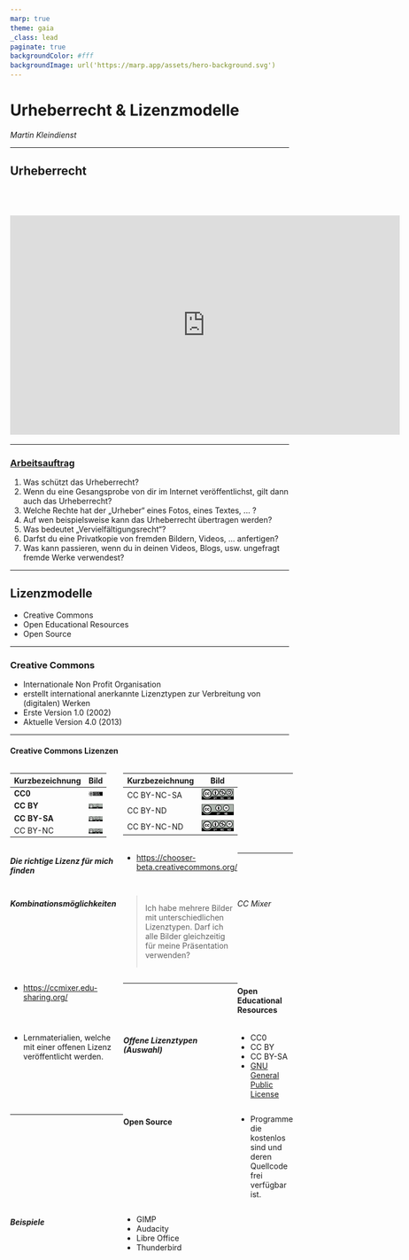 ```yaml
---
marp: true
theme: gaia
_class: lead
paginate: true
backgroundColor: #fff
backgroundImage: url('https://marp.app/assets/hero-background.svg')
---
```


<style>
  img[alt~="rightbound"] {
    margin-top: -124px;
    height: 310px;
    margin-right: 150px;
    }
</style>

# Urheberrecht & Lizenzmodelle

_Martin Kleindienst_

<!--_paginate: false -->

---

## Urheberrecht

<div style="height: 50px"></div>

<div align="center">
  <iframe width="704" height="396" src="https://www.youtube.com/embed/P3hFho5dtC0?si=8ithN2mBKnX7zaE2" title="YouTube video player" frameborder="0" allow="accelerometer; autoplay; clipboard-write; encrypted-media; gyroscope; picture-in-picture; web-share" referrerpolicy="strict-origin-when-cross-origin" allowfullscreen></iframe>
</div>

---

### <a href="https://community.eeducation.at/mod/resource/view.php?id=9290">Arbeitsauftrag</a>

<style scoped>
  header {
  margin-left: 380px;
  height: 120px;
  },
  ol {
    margin-left: -25px;
    margin-right: -45px;
  }
</style>

<!-- _header: Dieser Arbeitsauftrag von Christian Hofmeister für www.digikomp.at steht unter einer <a href="https://creativecommons.org/licenses/by/3.0/deed.de">Creative Commons Namensnennung 3.0 Unported Lizenz.</a> -->

1. Was schützt das Urheberrecht?
2. Wenn du eine Gesangsprobe von dir im Internet veröffentlichst, gilt dann auch das Urheberrecht?
3. Welche Rechte hat der „Urheber“ eines Fotos, eines Textes, ... ?
4. Auf wen beispielsweise kann das Urheberrecht übertragen werden?
5. Was bedeutet „Vervielfältigungsrecht“?
6. Darfst du eine Privatkopie von fremden Bildern, Videos, ... anfertigen?
7. Was kann passieren, wenn du in deinen Videos, Blogs, usw. ungefragt fremde Werke verwendest?

---

## Lizenzmodelle

- Creative Commons
- Open Educational Resources
- Open Source

---

### Creative Commons

- Internationale Non Profit Organisation
- erstellt international anerkannte Lizenztypen zur Verbreitung von (digitalen) Werken
- Erste Version 1.0 (2002)
- Aktuelle Version 4.0 (2013)

<!-- _footer: https://creativecommons.org/ -->

---

#### Creative Commons Lizenzen

<div style="display: grid; grid-template-columns: auto auto auto">

<div style="padding-right: 30px">

  | Kurzbezeichnung | Bild                                                  |
  | --------------- | ------------------------------------------------------|
  | **CC0**         | <img src="images/cc-zero.png" alt="CC0" width="200">  |
  | **CC BY**       | <img src="images/by.png" alt="CC0" width="200">       |
  | **CC BY-SA**    | <img src="images/by-sa.png" alt="CC0" width="200">    |
  | CC BY-NC        | <img src="images/by-nc.png" alt="CC0" width="200">    |

</div>
<div>

  | Kurzbezeichnung | Bild                                                  |
  | --------------- | ------------------------------------------------------|
  | CC BY-NC-SA     | <img src="images/by-nc-sa.png" alt="CC0" width="200"> |
  | CC BY-ND        | <img src="images/by-nd.png" alt="CC0" width="200">    |
  | CC BY-NC-ND     | <img src="images/by-nc-nd.png" alt="CC0" width="200"> |

</div>

<!-- _footer: https://creativecommons.org/share-your-work/cclicenses/  -->

---

##### Die richtige Lizenz für mich finden

- <https://chooser-beta.creativecommons.org/>

---

##### Kombinationsmöglichkeiten

> Ich habe mehrere Bilder mit unterschiedlichen Lizenztypen. Darf ich alle Bilder gleichzeitig für meine Präsentation verwenden?

###### CC Mixer

- <https://ccmixer.edu-sharing.org/>

---

#### Open Educational Resources

- Lernmaterialien, welche mit einer offenen Lizenz veröffentlicht werden.

##### Offene Lizenztypen (Auswahl)

- CC0
- CC BY
- CC BY-SA
- <a href="https://www.gnu.org/licenses/licenses.html#GPL">GNU General Public License</a>

---

#### Open Source

- Programme die kostenlos sind und deren Quellcode frei verfügbar ist.

##### Beispiele

- GIMP
- Audacity
- Libre Office
- Thunderbird
